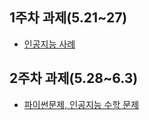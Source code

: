 ## 1주차 과제(5.21~27)
* [인공지능 사례](https://github.com/AnamKwon/Gwangju-Ai-center-Free-course_anam/blob/master/1%EC%A3%BC%EC%B0%A8%EA%B3%BC%EC%A0%9C.ipynb)
## 2주차 과제(5.28~6.3)
* [파이썬문제, 인공지능 수학 문제](https://github.com/AnamKwon/Gwangju-Ai-center-Free-course_anam/blob/master/2%EC%A3%BC%EC%B0%A8%EA%B3%BC%EC%A0%9C.ipynb)
